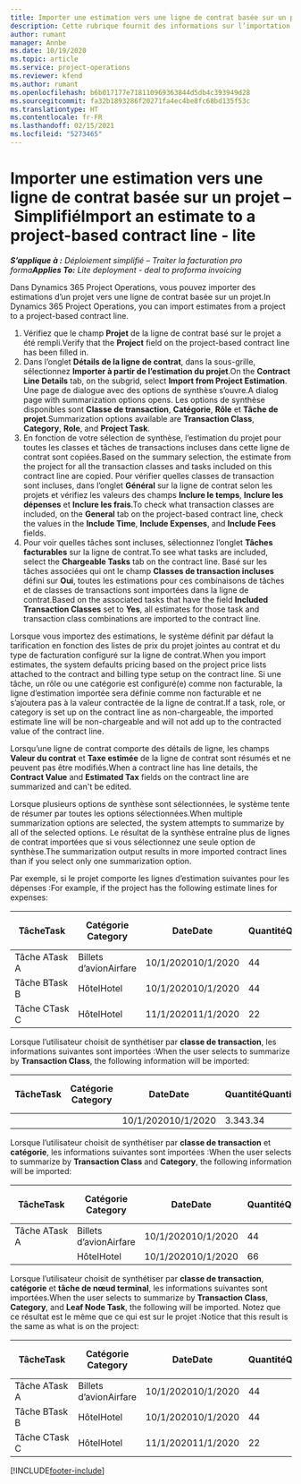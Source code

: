 ```yaml
---
title: Importer une estimation vers une ligne de contrat basée sur un projet – Simplifié
description: Cette rubrique fournit des informations sur l’importation des estimations financières à partir d’un projet vers une ligne de contrat.
author: rumant
manager: Annbe
ms.date: 10/19/2020
ms.topic: article
ms.service: project-operations
ms.reviewer: kfend
ms.author: rumant
ms.openlocfilehash: b6b017177e718110969363844d5db4c393949d28
ms.sourcegitcommit: fa32b1893286f20271fa4ec4be8fc68bd135f53c
ms.translationtype: HT
ms.contentlocale: fr-FR
ms.lasthandoff: 02/15/2021
ms.locfileid: "5273465"
---
```

# <a name="import-an-estimate-to-a-project-based-contract-line---lite"></a><span data-ttu-id="b2f22-103">Importer une estimation vers une ligne de contrat basée sur un projet – Simplifié</span><span class="sxs-lookup"><span data-stu-id="b2f22-103">Import an estimate to a project-based contract line - lite</span></span>

<span data-ttu-id="b2f22-104">_**S’applique à :** Déploiement simplifié – Traiter la facturation pro forma_</span><span class="sxs-lookup"><span data-stu-id="b2f22-104">_**Applies To:** Lite deployment - deal to proforma invoicing_</span></span>

<span data-ttu-id="b2f22-105">Dans Dynamics 365 Project Operations, vous pouvez importer des estimations d’un projet vers une ligne de contrat basée sur un projet.</span><span class="sxs-lookup"><span data-stu-id="b2f22-105">In Dynamics 365 Project Operations, you can import estimates from a project to a project-based contract line.</span></span>

1. <span data-ttu-id="b2f22-106">Vérifiez que le champ **Projet** de la ligne de contrat basé sur le projet a été rempli.</span><span class="sxs-lookup"><span data-stu-id="b2f22-106">Verify that the **Project** field on the project-based contract line has been filled in.</span></span>
2. <span data-ttu-id="b2f22-107">Dans l’onglet **Détails de la ligne de contrat**, dans la sous-grille, sélectionnez **Importer à partir de l’estimation du projet**.</span><span class="sxs-lookup"><span data-stu-id="b2f22-107">On the **Contract Line Details** tab, on the subgrid, select **Import from Project Estimation**.</span></span> <span data-ttu-id="b2f22-108">Une page de dialogue avec des options de synthèse s’ouvre.</span><span class="sxs-lookup"><span data-stu-id="b2f22-108">A dialog page with summarization options opens.</span></span> <span data-ttu-id="b2f22-109">Les options de synthèse disponibles sont **Classe de transaction**, **Catégorie**, **Rôle** et **Tâche de projet**.</span><span class="sxs-lookup"><span data-stu-id="b2f22-109">Summarization options available are **Transaction Class**, **Category**, **Role**, and **Project Task**.</span></span>
3. <span data-ttu-id="b2f22-110">En fonction de votre sélection de synthèse, l’estimation du projet pour toutes les classes et tâches de transactions incluses dans cette ligne de contrat sont copiées.</span><span class="sxs-lookup"><span data-stu-id="b2f22-110">Based on the summary selection, the estimate from the project for all the transaction classes and tasks included on this contract line are copied.</span></span> <span data-ttu-id="b2f22-111">Pour vérifier quelles classes de transaction sont incluses, dans l’onglet **Général** sur la ligne de contrat selon les projets et vérifiez les valeurs des champs **Inclure le temps**, **Inclure les dépenses** et **Inclure les frais**.</span><span class="sxs-lookup"><span data-stu-id="b2f22-111">To check what transaction classes are included, on the **General** tab on the project-based contract line, check the values in the **Include Time**, **Include Expenses**, and **Include Fees** fields.</span></span> 
4. <span data-ttu-id="b2f22-112">Pour voir quelles tâches sont incluses, sélectionnez l’onglet **Tâches facturables** sur la ligne de contrat.</span><span class="sxs-lookup"><span data-stu-id="b2f22-112">To see what tasks are included, select the **Chargeable Tasks** tab on the contract line.</span></span> <span data-ttu-id="b2f22-113">Basé sur les tâches associées qui ont le champ **Classes de transaction incluses** défini sur **Oui**, toutes les estimations pour ces combinaisons de tâches et de classes de transactions sont importées dans la ligne de contrat.</span><span class="sxs-lookup"><span data-stu-id="b2f22-113">Based on the associated tasks that have the field **Included Transaction Classes** set to **Yes**, all estimates for those task and transaction class combinations are imported to the contract line.</span></span>

<span data-ttu-id="b2f22-114">Lorsque vous importez des estimations, le système définit par défaut la tarification en fonction des listes de prix du projet jointes au contrat et du type de facturation configuré sur la ligne de contrat.</span><span class="sxs-lookup"><span data-stu-id="b2f22-114">When you import estimates, the system defaults pricing based on the project price lists attached to the contract and billing type setup on the contract line.</span></span> <span data-ttu-id="b2f22-115">Si une tâche, un rôle ou une catégorie est configuré(e) comme non facturable, la ligne d’estimation importée sera définie comme non facturable et ne s’ajoutera pas à la valeur contractée de la ligne de contrat.</span><span class="sxs-lookup"><span data-stu-id="b2f22-115">If a task, role, or category is set up on the contract line as non-chargeable, the imported estimate line will be non-chargeable and will not add up to the contracted value of the contract line.</span></span>

<span data-ttu-id="b2f22-116">Lorsqu’une ligne de contrat comporte des détails de ligne, les champs **Valeur du contrat** et **Taxe estimée** de la ligne de contrat sont résumés et ne peuvent pas être modifiés.</span><span class="sxs-lookup"><span data-stu-id="b2f22-116">When a contract line has line details, the **Contract Value** and **Estimated Tax** fields on the contract line are summarized and can't be edited.</span></span>

<span data-ttu-id="b2f22-117">Lorsque plusieurs options de synthèse sont sélectionnées, le système tente de résumer par toutes les options sélectionnées.</span><span class="sxs-lookup"><span data-stu-id="b2f22-117">When multiple summarization options are selected, the system attempts to summarize by all of the selected options.</span></span> <span data-ttu-id="b2f22-118">Le résultat de la synthèse entraîne plus de lignes de contrat importées que si vous sélectionnez une seule option de synthèse.</span><span class="sxs-lookup"><span data-stu-id="b2f22-118">The summarization output results in more imported contract lines than if you select only one summarization option.</span></span>

<span data-ttu-id="b2f22-119">Par exemple, si le projet comporte les lignes d’estimation suivantes pour les dépenses :</span><span class="sxs-lookup"><span data-stu-id="b2f22-119">For example, if the project has the following estimate lines for expenses:</span></span>

| <span data-ttu-id="b2f22-120">Tâche</span><span class="sxs-lookup"><span data-stu-id="b2f22-120">Task</span></span> | <span data-ttu-id="b2f22-121">Catégorie </span><span class="sxs-lookup"><span data-stu-id="b2f22-121">Category</span></span> | <span data-ttu-id="b2f22-122">Date</span><span class="sxs-lookup"><span data-stu-id="b2f22-122">Date</span></span> | <span data-ttu-id="b2f22-123">Quantité</span><span class="sxs-lookup"><span data-stu-id="b2f22-123">Quantity</span></span> | <span data-ttu-id="b2f22-124">Prix unitaire</span><span class="sxs-lookup"><span data-stu-id="b2f22-124">Unit price</span></span> | <span data-ttu-id="b2f22-125">Montant</span><span class="sxs-lookup"><span data-stu-id="b2f22-125">Amount</span></span> |
| --- | --- | --- | --- | --- | --- |
| <span data-ttu-id="b2f22-126">Tâche A</span><span class="sxs-lookup"><span data-stu-id="b2f22-126">Task A</span></span> | <span data-ttu-id="b2f22-127">Billets d’avion</span><span class="sxs-lookup"><span data-stu-id="b2f22-127">Airfare</span></span> | <span data-ttu-id="b2f22-128">10/1/2020</span><span class="sxs-lookup"><span data-stu-id="b2f22-128">10/1/2020</span></span> | <span data-ttu-id="b2f22-129">4</span><span class="sxs-lookup"><span data-stu-id="b2f22-129">4</span></span> | <span data-ttu-id="b2f22-130">400</span><span class="sxs-lookup"><span data-stu-id="b2f22-130">400</span></span> | <span data-ttu-id="b2f22-131">1600</span><span class="sxs-lookup"><span data-stu-id="b2f22-131">1600</span></span> |
| <span data-ttu-id="b2f22-132">Tâche B</span><span class="sxs-lookup"><span data-stu-id="b2f22-132">Task B</span></span> | <span data-ttu-id="b2f22-133">Hôtel</span><span class="sxs-lookup"><span data-stu-id="b2f22-133">Hotel</span></span> | <span data-ttu-id="b2f22-134">10/1/2020</span><span class="sxs-lookup"><span data-stu-id="b2f22-134">10/1/2020</span></span> | <span data-ttu-id="b2f22-135">4</span><span class="sxs-lookup"><span data-stu-id="b2f22-135">4</span></span> | <span data-ttu-id="b2f22-136">200</span><span class="sxs-lookup"><span data-stu-id="b2f22-136">200</span></span> | <span data-ttu-id="b2f22-137">800</span><span class="sxs-lookup"><span data-stu-id="b2f22-137">800</span></span> |
| <span data-ttu-id="b2f22-138">Tâche C</span><span class="sxs-lookup"><span data-stu-id="b2f22-138">Task C</span></span> | <span data-ttu-id="b2f22-139">Hôtel</span><span class="sxs-lookup"><span data-stu-id="b2f22-139">Hotel</span></span> | <span data-ttu-id="b2f22-140">11/1/2020</span><span class="sxs-lookup"><span data-stu-id="b2f22-140">11/1/2020</span></span> | <span data-ttu-id="b2f22-141">2</span><span class="sxs-lookup"><span data-stu-id="b2f22-141">2</span></span> | <span data-ttu-id="b2f22-142">200</span><span class="sxs-lookup"><span data-stu-id="b2f22-142">200</span></span> | <span data-ttu-id="b2f22-143">400</span><span class="sxs-lookup"><span data-stu-id="b2f22-143">400</span></span> |

<span data-ttu-id="b2f22-144">Lorsque l’utilisateur choisit de synthétiser par **classe de transaction**, les informations suivantes sont importées :</span><span class="sxs-lookup"><span data-stu-id="b2f22-144">When the user selects to summarize by **Transaction Class**, the following information will be imported:</span></span>

| <span data-ttu-id="b2f22-145">Tâche</span><span class="sxs-lookup"><span data-stu-id="b2f22-145">Task</span></span> | <span data-ttu-id="b2f22-146">Catégorie </span><span class="sxs-lookup"><span data-stu-id="b2f22-146">Category</span></span> | <span data-ttu-id="b2f22-147">Date</span><span class="sxs-lookup"><span data-stu-id="b2f22-147">Date</span></span> | <span data-ttu-id="b2f22-148">Quantité</span><span class="sxs-lookup"><span data-stu-id="b2f22-148">Quantity</span></span> | <span data-ttu-id="b2f22-149">Prix unitaire</span><span class="sxs-lookup"><span data-stu-id="b2f22-149">Unit price</span></span> | <span data-ttu-id="b2f22-150">Montant</span><span class="sxs-lookup"><span data-stu-id="b2f22-150">Amount</span></span> |
| --- | --- | --- | --- | --- | --- |
| &nbsp; | &nbsp; | <span data-ttu-id="b2f22-151">10/1/2020</span><span class="sxs-lookup"><span data-stu-id="b2f22-151">10/1/2020</span></span> | <span data-ttu-id="b2f22-152">3.34</span><span class="sxs-lookup"><span data-stu-id="b2f22-152">3.34</span></span> | <span data-ttu-id="b2f22-153">840</span><span class="sxs-lookup"><span data-stu-id="b2f22-153">840</span></span> | <span data-ttu-id="b2f22-154">2800</span><span class="sxs-lookup"><span data-stu-id="b2f22-154">2800</span></span> |

<span data-ttu-id="b2f22-155">Lorsque l’utilisateur choisit de synthétiser par **classe de transaction** et **catégorie**, les informations suivantes sont importées :</span><span class="sxs-lookup"><span data-stu-id="b2f22-155">When the user selects to summarize by **Transaction Class** and **Category**, the following information will be imported:</span></span>

| <span data-ttu-id="b2f22-156">Tâche</span><span class="sxs-lookup"><span data-stu-id="b2f22-156">Task</span></span> | <span data-ttu-id="b2f22-157">Catégorie </span><span class="sxs-lookup"><span data-stu-id="b2f22-157">Category</span></span> | <span data-ttu-id="b2f22-158">Date</span><span class="sxs-lookup"><span data-stu-id="b2f22-158">Date</span></span> | <span data-ttu-id="b2f22-159">Quantité</span><span class="sxs-lookup"><span data-stu-id="b2f22-159">Quantity</span></span> | <span data-ttu-id="b2f22-160">Prix unitaire</span><span class="sxs-lookup"><span data-stu-id="b2f22-160">Unit price</span></span> | <span data-ttu-id="b2f22-161">Montant</span><span class="sxs-lookup"><span data-stu-id="b2f22-161">Amount</span></span> |
| --- | --- | --- | --- | --- | --- |
| <span data-ttu-id="b2f22-162">Tâche A</span><span class="sxs-lookup"><span data-stu-id="b2f22-162">Task A</span></span> | <span data-ttu-id="b2f22-163">Billets d’avion</span><span class="sxs-lookup"><span data-stu-id="b2f22-163">Airfare</span></span> | <span data-ttu-id="b2f22-164">10/1/2020</span><span class="sxs-lookup"><span data-stu-id="b2f22-164">10/1/2020</span></span> | <span data-ttu-id="b2f22-165">4</span><span class="sxs-lookup"><span data-stu-id="b2f22-165">4</span></span> | <span data-ttu-id="b2f22-166">400</span><span class="sxs-lookup"><span data-stu-id="b2f22-166">400</span></span> | <span data-ttu-id="b2f22-167">1600</span><span class="sxs-lookup"><span data-stu-id="b2f22-167">1600</span></span> |
| &nbsp;| <span data-ttu-id="b2f22-168">Hôtel</span><span class="sxs-lookup"><span data-stu-id="b2f22-168">Hotel</span></span> | <span data-ttu-id="b2f22-169">10/1/2020</span><span class="sxs-lookup"><span data-stu-id="b2f22-169">10/1/2020</span></span> | <span data-ttu-id="b2f22-170">6</span><span class="sxs-lookup"><span data-stu-id="b2f22-170">6</span></span> | <span data-ttu-id="b2f22-171">200</span><span class="sxs-lookup"><span data-stu-id="b2f22-171">200</span></span> | <span data-ttu-id="b2f22-172">1200</span><span class="sxs-lookup"><span data-stu-id="b2f22-172">1200</span></span> |

<span data-ttu-id="b2f22-173">Lorsque l’utilisateur choisit de synthétiser par **classe de transaction**, **catégorie** et **tâche de nœud terminal**, les informations suivantes sont importées.</span><span class="sxs-lookup"><span data-stu-id="b2f22-173">When the user selects to summarize by **Transaction Class**, **Category**, and **Leaf Node Task**, the following will be imported.</span></span> <span data-ttu-id="b2f22-174">Notez que ce résultat est le même que ce qui est sur le projet :</span><span class="sxs-lookup"><span data-stu-id="b2f22-174">Notice that this result is the same as what is on the project:</span></span>

| <span data-ttu-id="b2f22-175">Tâche</span><span class="sxs-lookup"><span data-stu-id="b2f22-175">Task</span></span> | <span data-ttu-id="b2f22-176">Catégorie </span><span class="sxs-lookup"><span data-stu-id="b2f22-176">Category</span></span> | <span data-ttu-id="b2f22-177">Date</span><span class="sxs-lookup"><span data-stu-id="b2f22-177">Date</span></span> | <span data-ttu-id="b2f22-178">Quantité</span><span class="sxs-lookup"><span data-stu-id="b2f22-178">Quantity</span></span> | <span data-ttu-id="b2f22-179">Prix unitaire</span><span class="sxs-lookup"><span data-stu-id="b2f22-179">Unit price</span></span> | <span data-ttu-id="b2f22-180">Montant</span><span class="sxs-lookup"><span data-stu-id="b2f22-180">Amount</span></span> |
| --- | --- | --- | --- | --- | --- |
| <span data-ttu-id="b2f22-181">Tâche A</span><span class="sxs-lookup"><span data-stu-id="b2f22-181">Task A</span></span> | <span data-ttu-id="b2f22-182">Billets d’avion</span><span class="sxs-lookup"><span data-stu-id="b2f22-182">Airfare</span></span> | <span data-ttu-id="b2f22-183">10/1/2020</span><span class="sxs-lookup"><span data-stu-id="b2f22-183">10/1/2020</span></span> | <span data-ttu-id="b2f22-184">4</span><span class="sxs-lookup"><span data-stu-id="b2f22-184">4</span></span> | <span data-ttu-id="b2f22-185">400</span><span class="sxs-lookup"><span data-stu-id="b2f22-185">400</span></span> | <span data-ttu-id="b2f22-186">1600</span><span class="sxs-lookup"><span data-stu-id="b2f22-186">1600</span></span> |
| <span data-ttu-id="b2f22-187">Tâche B</span><span class="sxs-lookup"><span data-stu-id="b2f22-187">Task B</span></span> | <span data-ttu-id="b2f22-188">Hôtel</span><span class="sxs-lookup"><span data-stu-id="b2f22-188">Hotel</span></span> | <span data-ttu-id="b2f22-189">10/1/2020</span><span class="sxs-lookup"><span data-stu-id="b2f22-189">10/1/2020</span></span> | <span data-ttu-id="b2f22-190">4</span><span class="sxs-lookup"><span data-stu-id="b2f22-190">4</span></span> | <span data-ttu-id="b2f22-191">200</span><span class="sxs-lookup"><span data-stu-id="b2f22-191">200</span></span> | <span data-ttu-id="b2f22-192">800</span><span class="sxs-lookup"><span data-stu-id="b2f22-192">800</span></span> |
| <span data-ttu-id="b2f22-193">Tâche C</span><span class="sxs-lookup"><span data-stu-id="b2f22-193">Task C</span></span> | <span data-ttu-id="b2f22-194">Hôtel</span><span class="sxs-lookup"><span data-stu-id="b2f22-194">Hotel</span></span> | <span data-ttu-id="b2f22-195">11/1/2020</span><span class="sxs-lookup"><span data-stu-id="b2f22-195">11/1/2020</span></span> | <span data-ttu-id="b2f22-196">2</span><span class="sxs-lookup"><span data-stu-id="b2f22-196">2</span></span> | <span data-ttu-id="b2f22-197">200</span><span class="sxs-lookup"><span data-stu-id="b2f22-197">200</span></span> | <span data-ttu-id="b2f22-198">400</span><span class="sxs-lookup"><span data-stu-id="b2f22-198">400</span></span> |


[!INCLUDE[footer-include](../../includes/footer-banner.md)]